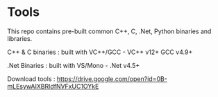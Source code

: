 # Tools

This repo contains pre-built common C++, C, .Net, Python binaries and libraries.

C++ & C binaries : built with VC++/GCC - VC++ v12+ GCC v4.9+

.Net Binaries : built with VS/Mono - .Net v4.5+

Download tools : https://drive.google.com/open?id=0B-mLEsywAIXBRldfNVFxUC1OYkE